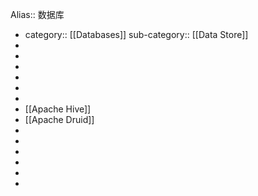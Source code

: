 Alias:: 数据库

- category:: [[Databases]]
  sub-category:: [[Data Store]]
-
-
-
-
-
-
- [[Apache Hive]]
- [[Apache Druid]]
-
-
-
-
-
-